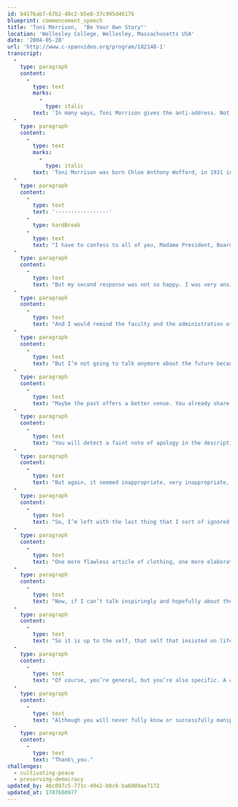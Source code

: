 ```yaml
---
id: b4176ab7-67b2-40c2-b5e0-37c995d46176
blueprint: commencement_speech
title: 'Toni Morrison,  "Be Your Own Story"'
location: 'Wellesley College, Wellesley, Massachusetts USA'
date: '2004-05-28'
url: 'http://www.c-spanvideo.org/program/182148-1'
transcript:
  -
    type: paragraph
    content:
      -
        type: text
        marks:
          -
            type: italic
        text: 'In many ways, Toni Morrison gives the anti-address. Not only does she dispense with the clichés and platitudes we hear in 98% of commencement addresses, but she tells us why they are entirely inappropriate for the occasion. The future is not yours; the past is ever-changing; if you need someone else to tell you what to do about the catastrophe of the present, then this education was in vain; these are not the best years of your life. She inspires us in a way that those standard commencement addresses never could. She is respectful of the individuality of the next generation, refreshingly honest about the mess the world is in, but optimistic about the individuals setting out. Her address reminds us that only when we question what is expected of us, only when we are willing to throw that away and act from our own hearts, only then do we create true beauty; only then can we inspire others and begin to change the world.'
  -
    type: paragraph
    content:
      -
        type: text
        marks:
          -
            type: italic
        text: 'Toni Morrison was born Chloe Anthony Wofford, in 1931 in Lorain (Ohio), the second of four children in a black working-class family. She displayed an early interest in literature and studied humanities at Howard and Cornell Universities, followed by an academic career at Texas Southern University, Howard University, Yale, and since 1989, a chair at Princeton University. She has also worked as an editor for Random House, a critic, and given numerous public lectures, specializing in African-American literature. She made her debut as a novelist in 1970, soon gaining the attention of both critics and a wider audience for her epic power, unerring ear for dialogue, and her poetically-charged and richly-expressive depictions of Black America. A member since 1981 of the American Academy of Arts and Letters, she has been awarded a number of literary distinctions, among them the Pulitzer Prize in 1988 and the Nobel Prize in Literature in 1993.'
  -
    type: paragraph
    content:
      -
        type: text
        text: '-----------------'
      -
        type: hardBreak
      -
        type: text
        text: "I have to confess to all of you, Madame President, Board of Trustees, members of the faculty, relatives, friends, students. I have had some conflicted feelings about accepting this invitation to deliver the Commencement Address to Wellesley’s Class of 2004. My initial response, of course, was glee, a very strong sense of pleasure at, you know, participating personally and formally in the rites of an institution with this reputation: 125 years of history in women’s education, an enviable rostrum of graduates, its commitment sustained over the years in making a difference in the world, and its successful resistance to challenges that women’s colleges have faced from the beginning and throughout the years. An extraordinary record-and I was delighted to be asked to participate and return to this\_campus."
  -
    type: paragraph
    content:
      -
        type: text
        text: "But my second response was not so happy. I was very anxious about having to figure out something to say to this particular class at this particular time, because I was really troubled by what could be honestly said in 2004 to over 500 elegantly educated women, or to relatives and friends who are relieved at this moment, but hopeful as well as apprehensive. And to a college faculty and administration dedicated to leadership and knowledgeable about what that entails. Well, of course, I could be sure of the relatives and the friends, just tell them that youth is always insulting because it manages generation after generation not only to survive and replace us, but to triumph over us\_completely."
  -
    type: paragraph
    content:
      -
        type: text
        text: "And I would remind the faculty and the administration of what each knows: that the work they do takes second place to nothing, nothing at all, and that theirs is a first order profession. Now, of course to the graduates I could make reference to things appropriate to your situations–the future, the past, the present, but most of all happiness. Regarding the future, I would have to rest my case on some bromide, like the future is yours for the taking. Or, that it’s whatever you make of it. But the fact is it is not yours for the taking. And it is not whatever you make of it. The future is also what other people make of it, how other people will participate in it and impinge on your experience of\_it."
  -
    type: paragraph
    content:
      -
        type: text
        text: "But I’m not going to talk anymore about the future because I’m hesitant to describe or predict because I’m not even certain that it exists. That is to say, I’m not certain that somehow, perhaps, a burgeoning ménage a trois of political interests, corporate interests and military interests will not prevail and literally annihilate an inhabitable, humane future. Because I don’t think we can any longer rely on separation of powers, free speech, religious tolerance or unchallengeable civil liberties as a matter of course. That is, not while finite humans in the flux of time make decisions of infinite damage. Not while finite humans make infinite claims of virtue and unassailable power that are beyond their competence, if not their reach. So, no happy talk about the\_future."
  -
    type: paragraph
    content:
      -
        type: text
        text: "Maybe the past offers a better venue. You already share an old tradition of an uncompromisingly intellectual women’s college, and that past and that tradition is important to both understand and preserve. It’s worthy of reverence and transmission. You’ve already learned some strategies for appraising the historical and economical and cultural past that you have inherited. But this is not a speech focusing on the splendor of the national past that you are also\_inheriting."
  -
    type: paragraph
    content:
      -
        type: text
        text: "You will detect a faint note of apology in the descriptions of this bequest, a kind of sorrow that accompanies it, because it’s not good enough for you. Because the past is already in debt to the mismanaged present. And besides, contrary to what you may have heard or learned, the past is not done and it is not over, it’s still in process, which is another way of saying that when it’s critiqued, analyzed, it yields new information about itself. The past is already changing as it is being reexamined, as it is being listened to for deeper resonances. Actually it can be more liberating than any imagined future if you are willing to identify its evasions, its distortions, its lies, and are willing to unleash its\_secrets."
  -
    type: paragraph
    content:
      -
        type: text
        text: "But again, it seemed inappropriate, very inappropriate, for me to delve into a past for people who are in the process of making one, forging their own, so I consider this focusing on your responsibility as graduates-graduates of this institution and citizens of the world-and to tell you once again, repeat to you the admonition, a sort of a wish, that you go out and save the world. That is to suggest to you that with energy and right thinking you can certainly improve, certainly you might even rescue it. Now that’s a heavy burden to be placed on one generation by a member of another generation because it’s a responsibility we ought to share, not save the world, but simply to love it, meaning don’t hurt it, it’s already beaten and scoured and gasping for breath. Don’t hurt it or enable others who do and will. Know and identify the predators waving flags made of dollar bills. They will say anything, promise anything, do everything to turn the planet into a casino where only the house cards can win-little people with finite lives love to play games with the infinite. But I thought better of that, selecting your responsibilities for you. If I did that, I would assume your education had been in vain and that you were incapable of deciding for yourself what your responsibilities should\_be."
  -
    type: paragraph
    content:
      -
        type: text
        text: "So, I’m left with the last thing that I sort of ignored as a topic. Happiness. I’m sure you have been told that this is the best time of your life. It may be. But if it’s true that this is the best time of your life, if you have already lived or are now living at this age the best years, or if the next few turn out to be the best, then you have my condolences. Because you’ll want to remain here, stuck in these so-called best years, never maturing, wanting only to look, to feel and be the adolescent that whole industries are devoted to forcing you to\_remain."
  -
    type: paragraph
    content:
      -
        type: text
        text: "One more flawless article of clothing, one more elaborate toy, the truly perfect diet, the harmless but necessary drug, the almost final elective surgery, the ultimate cosmetic-all designed to maintain hunger for stasis. While children are being eroticized into adults, adults are being exoticized into eternal juvenilia. I know that happiness has been the real, if covert, target of your labors here, your choices of companions, of the profession that you will enter. You deserve it and I want you to gain it, everybody should. But if that’s all you have on your mind, then you do have my sympathy, and if these are indeed the best years of your life, you do have my condolences because there is nothing, believe me, more satisfying, more gratifying than true adulthood. The adulthood that is the span of life before you. The process of becoming one is not inevitable. Its achievement is a difficult beauty, an intensely hard won glory, which commercial forces and cultural vapidity should not be permitted to deprive you\_of."
  -
    type: paragraph
    content:
      -
        type: text
        text: "Now, if I can’t talk inspiringly and hopefully about the future or the past or the present and your responsibility to the present or happiness, you might be wondering why I showed up. If things are that dour, that tentative, you might ask yourself, what’s this got to do with me? What about my life? I didn’t ask to be born, as they say. I beg to differ with you. Yes, you did! In fact, you insisted upon it. It’s too easy, you know, too ordinary, too common to not be born. So your presence here on Earth is a very large part your\_doing."
  -
    type: paragraph
    content:
      -
        type: text
        text: "So it is up to the self, that self that insisted on life that I want to speak to now-candidly-and tell you the truth that I have not really been clearheaded about, the world I have described to you, the one you are inheriting. All my ruminations about the future, the past, responsibility, happiness are really about my generation, not yours. My generation’s profligacy, my generation’s heedlessness and denial, its frail ego that required endless draughts of power juice and repeated images of weakness in others in order to prop up our own illusion of strength, more and more self congratulation while we sell you more and more games and images of death as entertainment. In short, the palm I was reading wasn’t yours, it was the splayed hand of my own generation and I know no generation has a complete grip on the imagination and work of the next one, not mine and not your parents’, not if you refuse to let it be so. You don’t have to accept those media labels. You need not settle for any defining category. You don’t have to be merely a taxpayer or a red state or a blue state or a consumer or a minority or a\_majority."
  -
    type: paragraph
    content:
      -
        type: text
        text: "Of course, you’re general, but you’re also specific. A citizen and a person, and the person you are is like nobody else on the planet. Nobody has the exact memory that you have. What is now known is not all what you are capable of knowing. You are your own stories and therefore free to imagine and experience what it means to be human without wealth. What it feels like to be human without domination over others, without reckless arrogance, without fear of others unlike you, without rotating, rehearsing and reinventing the hatreds you learned in the sandbox. And although you don’t have complete control over the narrative (no author does, I can tell you), you could nevertheless create\_it."
  -
    type: paragraph
    content:
      -
        type: text
        text: "Although you will never fully know or successfully manipulate the characters who surface or disrupt your plot, you can respect the ones who do by paying them close attention and doing them justice. The theme you choose may change or simply elude you, but being your own story means you can always choose the tone. It also means that you can invent the language to say who you are and what you mean. But then, I am a teller of stories and therefore an optimist, a believer in the ethical bend of the human heart, a believer in the mind’s disgust with fraud and its appetite for truth, a believer in the ferocity of beauty. So, from my point of view, which is that of a storyteller, I see your life as already artful, waiting, just waiting and ready for you to make it\_art."
  -
    type: paragraph
    content:
      -
        type: text
        text: "Thank\_you."
challenges:
  - cultivating-peace
  - preserving-democracy
updated_by: 46c097c5-771c-49e2-b8c6-ba6009ae7172
updated_at: 1707600977
---
```

